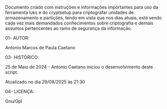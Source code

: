 Documento criado com instruções e informações importantes para uso da ferramenta luks e do cryptsetup para criptografar unidades de armazenamento e partições, tendo em vista que nos dias atuais, está sendo cada vez mais demandados conhecimentos sobre criptografia e demais assuntos pertencentes ao ramo de segurança da informação.









01- AUTOR:

Antonio Marcos de Paula Caetano

03- HISTÓRICO:

25 de Maio de 2024 - Antonio Caetano iniciou o desenvolvimento deste script.

Atualizado no dia 29/08/2025 às 21:30

04- LICENÇA:

Gnu/Gpl

